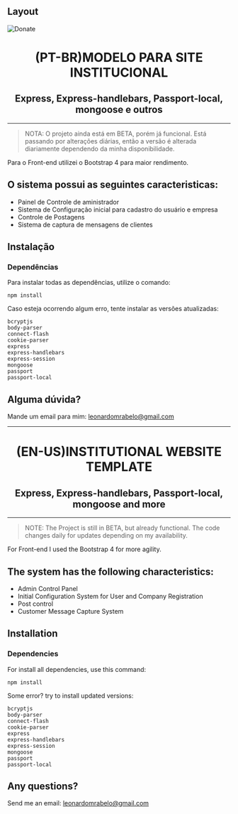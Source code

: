 ## Layout

<img src="https://wule.com.br/img/interface-control-panel.png" alt="Donate"/>
<h1 align="center">(PT-BR)MODELO PARA SITE INSTITUCIONAL</h1>
<h2 align="center">Express, Express-handlebars, Passport-local, mongoose e outros</h2>
<hr>

> NOTA: O projeto ainda está em BETA, porém já funcional. Está passando por alterações diárias, então a versão é alterada diariamente dependendo da minha disponibilidade.

Para o Front-end utilizei o Bootstrap 4 para maior rendimento.

## O sistema possui as seguintes caracteristicas:
<ul>
  <li>Painel de Controle de aministrador</li>
  <li>Sistema de Configuração inicial para cadastro do usuário e empresa</li>
  <li>Controle de Postagens</li>
  <li>Sistema de captura de mensagens de clientes</li>
</ul>

## Instalação

### Dependências
Para instalar todas as dependências, utilize o comando:

    npm install
    
Caso esteja ocorrendo algum erro, tente instalar as versões atualizadas:

    bcryptjs
    body-parser
    connect-flash
    cookie-parser
    express
    express-handlebars
    express-session
    mongoose
    passport
    passport-local
     
## Alguma dúvida?
Mande um email para mim: leonardomrabelo@gmail.com



<hr>



<h1 align="center">(EN-US)INSTITUTIONAL WEBSITE TEMPLATE</h1>
<h2 align="center">Express, Express-handlebars, Passport-local, mongoose and more</h2>
<hr>

> NOTE: The Project is still in BETA, but already functional. The code changes daily for updates depending on my availability.

For Front-end I used the Bootstrap 4 for more agility.

## The system has the following characteristics:
<ul>
  <li>Admin Control Panel</li>
  <li>Initial Configuration System for User and Company Registration</li>
  <li>Post control</li>
  <li>Customer Message Capture System</li>
</ul>

## Installation

### Dependencies
For install all dependencies, use this command:

    npm install
    
Some error? try to install updated versions:

    bcryptjs
    body-parser
    connect-flash
    cookie-parser
    express
    express-handlebars
    express-session
    mongoose
    passport
    passport-local
    
## Any questions?
Send me an email: leonardomrabelo@gmail.com


